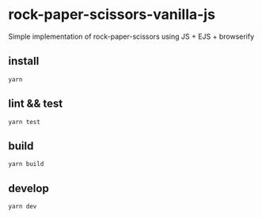 # rock-paper-scissors-vanilla-js
Simple implementation of rock-paper-scissors using JS + EJS + browserify

## install
```yarn```

## lint && test
```yarn test```

## build
```yarn build```

## develop
```yarn dev```

